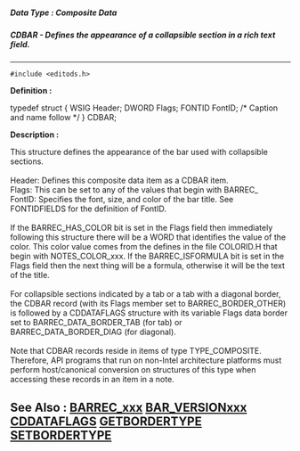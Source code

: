 ##### Data Type : Composite Data
##### CDBAR - Defines the appearance of a collapsible section in a rich text field.
---
```
#include <editods.h>
```

**Definition :**

typedef struct {
   WSIG    Header;
   DWORD   Flags;
   FONTID  FontID;
/* Caption and name follow */
} CDBAR;

**Description :**

This structure defines the appearance of the bar used with collapsible sections.<br>
<br>
	Header:		Defines this composite data item as a CDBAR item.<br>
	Flags:		This can be set to any of the values that begin with BARREC_<br>
	FontID:		Specifies the font, size, and color of the bar title. See FONTIDFIELDS for the definition of FontID.<br>
<br>
	If the BARREC_HAS_COLOR bit is set in the Flags field then immediately following this structure there will be a WORD that identifies the value of the color. This color value comes from the defines in the file COLORID.H that begin with NOTES_COLOR_xxx. If the BARREC_ISFORMULA bit is set in the Flags field then the next thing will be a formula, otherwise it will be the text of the title.<br>
<br>
	For collapsible sections indicated by a tab or a tab with a diagonal border, the CDBAR record (with its Flags member set to BARREC_BORDER_OTHER) is followed by a CDDATAFLAGS structure with its variable Flags data border set to BARREC_DATA_BORDER_TAB (for tab) or BARREC_DATA_BORDER_DIAG (for diagonal). <br>
<br>
	Note that CDBAR records reside in items of type TYPE_COMPOSITE. Therefore, API programs that run on non-Intel architecture platforms must perform host/canonical conversion on structures of this type when accessing these records in an item in a note.


**See Also :**
[BARREC_xxx](/domino-c-api-docs/reference/Symb/BARREC_xxx)
[BAR_VERSIONxxx](/domino-c-api-docs/reference/Symb/BAR_VERSIONxxx)
[CDDATAFLAGS](/domino-c-api-docs/reference/Data/CDDATAFLAGS)
[GETBORDERTYPE](/domino-c-api-docs/reference/Func/GETBORDERTYPE)
[SETBORDERTYPE](/domino-c-api-docs/reference/Func/SETBORDERTYPE)
---
